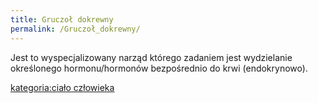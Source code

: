 ```yaml
---
title: Gruczoł dokrewny
permalink: /Gruczoł_dokrewny/
---
```


Jest to wyspecjalizowany narząd którego zadaniem jest wydzielanie określonego hormonu/hormonów bezpośrednio do krwi (endokrynowo).

[kategoria:ciało człowieka](/atopedia/kategoria:ciało_człowieka "wikilink")
